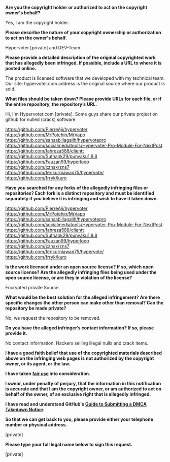 **Are you the copyright holder or authorized to act on the copyright owner's behalf?**

Yes, I am the copyright holder.

**Please describe the nature of your copyright ownership or authorization to act on the owner's behalf.**

Hypervoter [private] and DEV-Team.

**Please provide a detailed description of the original copyrighted work that has allegedly been infringed. If possible, include a URL to where it is posted online.**

The product is licensed software that we developed with my technical team. Our site: hypervoter.com address is the original source where our product is sold.

**What files should be taken down? Please provide URLs for each file, or if the entire repository, the repository’s URL.**

Hi, I'm Hypervoter.com [private]. Some guys share our private project on github for nulled (crack) software.

https://github.com/PierreAji/hypervoter  
https://github.com/MrPotehin/MrVapo  
https://github.com/sansabillagalih/hypervotepro  
https://github.com/socialmediatools/Hypervoter-Pro-Module-For-NextPost  
https://github.com/fahreza588/clientt  
https://github.com/Suthank29/punyaku1.8.8  
https://github.com/Fauzan99/hyperloop  
https://github.com/xznsx/zns7  
https://github.com/ferikurniawan75/hypervote/  
https://github.com/frryk/kuro  

**Have you searched for any forks of the allegedly infringing files or repositories? Each fork is a distinct repository and must be identified separately if you believe it is infringing and wish to have it taken down.**

https://github.com/PierreAji/hypervoter  
https://github.com/MrPotehin/MrVapo   
https://github.com/sansabillagalih/hypervotepro  
https://github.com/socialmediatools/Hypervoter-Pro-Module-For-NextPost  
https://github.com/fahreza588/clientt  
https://github.com/Suthank29/punyaku1.8.8  
https://github.com/Fauzan99/hyperloop  
https://github.com/xznsx/zns7  
https://github.com/ferikurniawan75/hypervote/  
https://github.com/frryk/kuro  

**Is the work licensed under an open source license? If so, which open source license? Are the allegedly infringing files being used under the open source license, or are they in violation of the license?**

Encrypted private Source.

**What would be the best solution for the alleged infringement? Are there specific changes the other person can make other than removal? Can the repository be made private?**

No, we request the repository to be removed.

**Do you have the alleged infringer’s contact information? If so, please provide it.**

No contact information. Hackers selling illegal nulls and crack items.

**I have a good faith belief that use of the copyrighted materials described above on the infringing web pages is not authorized by the copyright owner, or its agent, or the law.**

**I have taken <a href="https://www.lumendatabase.org/topics/22">fair use</a> into consideration.**

**I swear, under penalty of perjury, that the information in this notification is accurate and that I am the copyright owner, or am authorized to act on behalf of the owner, of an exclusive right that is allegedly infringed.**

**I have read and understand GitHub's <a href="https://help.github.com/articles/guide-to-submitting-a-dmca-takedown-notice/">Guide to Submitting a DMCA Takedown Notice</a>.**

**So that we can get back to you, please provide either your telephone number or physical address.**

[private]  

**Please type your full legal name below to sign this request.**

[private]  
